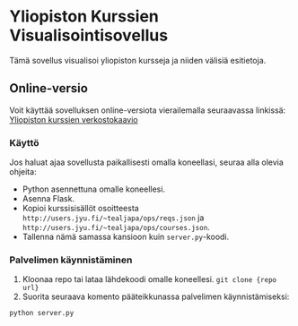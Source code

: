 
# Yliopiston Kurssien Visualisointisovellus

Tämä sovellus visualisoi yliopiston kursseja ja niiden välisiä esitietoja.

## Online-versio

Voit käyttää sovelluksen online-versiota vierailemalla seuraavassa linkissä:
[Yliopiston kurssien verkostokaavio](http://users.jyu.fi/~tealjapa/ops)

### Käyttö 

Jos haluat ajaa sovellusta paikallisesti omalla koneellasi, seuraa alla olevia ohjeita:

- Python asennettuna omalle koneellesi.
- Asenna Flask.
- Kopioi kurssisisällöt osoitteesta `http://users.jyu.fi/~tealjapa/ops/reqs.json` ja `http://users.jyu.fi/~tealjapa/ops/courses.json`.
- Tallenna nämä samassa kansioon kuin `server.py`-koodi.

### Palvelimen käynnistäminen

1. Kloonaa repo tai lataa lähdekoodi omalle koneellesi. `git clone {repo url}`
2. Suorita seuraava komento pääteikkunassa palvelimen käynnistämiseksi:

```bash
python server.py
`````